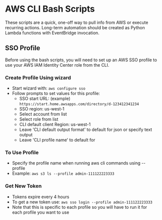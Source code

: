 # AWS CLI Bash Scripts

These scripts are a quick, one-off way to pull info from AWS or execute recurring actions.  Long-term automation should be created as Python Lambda functions with EventBridge invocation.

## SSO Profile

Before using the bash scripts, you will need to set up an AWS SSO profile to use your AWS IAM Identity Center role from the CLI.


### Create Profile Using wizard
- Start wizard with: `aws configure sso`
- Follow prompts to set values for this profile:
    - SSO start URL: (example) `https://start.home.awsapps.com/directory/d-123412341234`
    - SSO region: us-west-1
    - Select account from list
    - Select role from list
    - CLI default client Region: us-west-1
    - Leave 'CLI default output format' to default for json or specify text output
    - Leave 'CLI profile name' to default for

### To Use Profile

- Specify the profile name when running aws cli commands using --profile
- Example: `aws s3 ls --profile admin-111122223333`

### Get New Token

- Tokens expire every 4 hours
- To get a new token use: `aws sso login --profile admin-111122223333`
- Note that this is specific to each profile so you will have to run it for each profile you want to use
